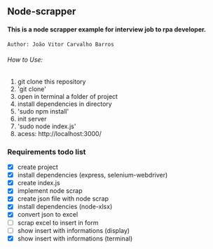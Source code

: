 ## Node-scrapper 

####    This is a node scrapper example for interview job to rpa developer.


    Author: João Vitor Carvalho Barros


###### How to Use:

  1. git clone this repository
  2. 'git clone' 
  3. open in terminal a folder of project 
  4. install dependencies in directory
  5. 'sudo npm install' 
  4. init server
  5. 'sudo node index.js'
  6. acess: http://localhost:3000/
     



### Requirements todo list 



- [x] create project 
- [x] install dependencies (express, selenium-webdriver) 
- [x] create index.js  
- [x] implement node scrap  
- [x] create json file with node scrap  
- [x] install dependencies (node-xlsx)  
- [x] convert json to excel  
- [ ] scrap excel to insert in form 
- [ ] show insert with informations (display)
- [x] show insert with informations (terminal)

